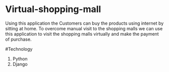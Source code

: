 # Virtual-shopping-mall
Using this application the Customers can buy the products using internet by sitting at home. To overcome manual visit to the shopping malls we can use this application to visit the shopping malls virtually and make the payment of purchase.


#Technology
1. Python
2. Django

